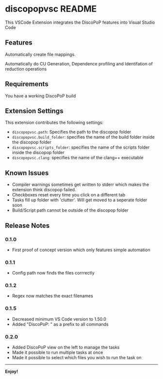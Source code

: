# discopopvsc README

This VSCode Extension integrates the DiscoPoP features into Visual Studio Code

## Features

Automatically create file mappings.

Automatically do CU Generation, Dependence profiling and Identifation of reduction operations

## Requirements

You have a working DiscoPoP build 

## Extension Settings

This extension contributes the following settings:

* `discopopvsc.path`: Specifies the path to the discopop folder
* `discopopvsc.build_folder`: specifies the name of the build folder inside the discopop folder
* `discopopvsc.scripts_folder`: specifies the name of the scripts folder inside the discopop folder
* `discopopvsc.clang`: specifies the name of the clang++ executable

## Known Issues

- Compiler warnings sometimes get written to stderr which makes the extension think discopop failed.
- Checkboxes reset every time you click on a different tab
- Tasks fill up folder with 'clutter'. Will get moved to a seperate folder soon
- Build/Script path cannot be outside of the discopop folder

## Release Notes

### 0.1.0
- First proof of concept version which only features simple automation

### 0.1.1
- Config path now finds the files corrrectly

### 0.1.2
- Regex now matches the exact filenames

### 0.1.5
- Decreased minimum VS Code version to 1.50.0
- Added "DiscoPoP: " as a prefix to all commands

### 0.2.0
- Added DiscoPoP view on the left to manage the tasks
- Made it possible to run multiple tasks at once
- Made it possible to select which files you wish to run the task on

-----------------------------------------------------------------------------------------------------------

**Enjoy!**
